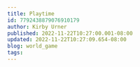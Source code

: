 ```yaml
---
title: Playtime
id: 7792438879076910179
author: Kirby Urner
published: 2022-11-22T10:27:00.001-08:00
updated: 2022-11-22T10:27:09.654-08:00
blog: world_game
tags: 
---
```


